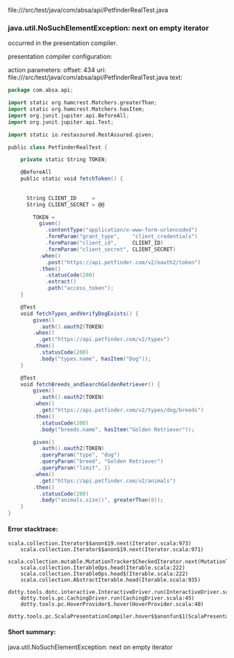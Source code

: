 file://<WORKSPACE>/src/test/java/com/absa/api/PetfinderRealTest.java
### java.util.NoSuchElementException: next on empty iterator

occurred in the presentation compiler.

presentation compiler configuration:


action parameters:
offset: 434
uri: file://<WORKSPACE>/src/test/java/com/absa/api/PetfinderRealTest.java
text:
```scala
package com.absa.api;

import static org.hamcrest.Matchers.greaterThan;
import static org.hamcrest.Matchers.hasItem;
import org.junit.jupiter.api.BeforeAll;
import org.junit.jupiter.api.Test;

import static io.restassured.RestAssured.given;

public class PetfinderRealTest {

    private static String TOKEN;

    @BeforeAll
    public static void fetchToken() {
        
  
      String CLIENT_ID     = 
      String CLIENT_SECRET = @@

        TOKEN =
          given()
            .contentType("application/x-www-form-urlencoded")
            .formParam("grant_type",    "client_credentials")
            .formParam("client_id",     CLIENT_ID)
            .formParam("client_secret", CLIENT_SECRET)
          .when()
            .post("https://api.petfinder.com/v2/oauth2/token")
          .then()
            .statusCode(200)
            .extract()
            .path("access_token");
    }

    @Test
    void fetchTypes_andVerifyDogExists() {
        given()
          .auth().oauth2(TOKEN)
        .when()
          .get("https://api.petfinder.com/v2/types")
        .then()
          .statusCode(200)
          .body("types.name", hasItem("Dog"));
    }

    @Test
    void fetchBreeds_andSearchGoldenRetriever() {
        given()
          .auth().oauth2(TOKEN)
        .when()
          .get("https://api.petfinder.com/v2/types/dog/breeds")
        .then()
          .statusCode(200)
          .body("breeds.name", hasItem("Golden Retriever"));

        given()
          .auth().oauth2(TOKEN)
          .queryParam("type", "dog")
          .queryParam("breed", "Golden Retriever")
          .queryParam("limit", 1)
        .when()
          .get("https://api.petfinder.com/v2/animals")
        .then()
          .statusCode(200)
          .body("animals.size()", greaterThan(0));
    }
}

```



#### Error stacktrace:

```
scala.collection.Iterator$$anon$19.next(Iterator.scala:973)
	scala.collection.Iterator$$anon$19.next(Iterator.scala:971)
	scala.collection.mutable.MutationTracker$CheckedIterator.next(MutationTracker.scala:76)
	scala.collection.IterableOps.head(Iterable.scala:222)
	scala.collection.IterableOps.head$(Iterable.scala:222)
	scala.collection.AbstractIterable.head(Iterable.scala:935)
	dotty.tools.dotc.interactive.InteractiveDriver.run(InteractiveDriver.scala:164)
	dotty.tools.pc.CachingDriver.run(CachingDriver.scala:45)
	dotty.tools.pc.HoverProvider$.hover(HoverProvider.scala:40)
	dotty.tools.pc.ScalaPresentationCompiler.hover$$anonfun$1(ScalaPresentationCompiler.scala:389)
```
#### Short summary: 

java.util.NoSuchElementException: next on empty iterator